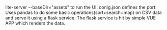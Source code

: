 lite-server --baseDir="assets" to run the UI. conig.json defines the port.
Uses pandas to do some basic operations(sort+search+map) on CSV data and serve it using a flask service.
The flask service is hit by  simple VUE APP which renders the data.
